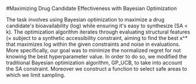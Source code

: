 #Maximizing Drug Candidate Effectiveness with Bayesian Optimization

The task involves using Bayesian optimization to maximize a drug candidate's bioavailability (log) while ensuring it's easy to synthesize (SA < k). 
The optimization algorithm iterates through evaluating structural features (× subject to a synthetic accessibility constraint, aiming to find the best x^* 
that maximizes log within the given constraints and noise in evaluations. More specifically, our goal was to minimize the normalized regret for not knowing the 
best hyperparameter value. In order to do so, we modified the traditional Bayesian optimization algorithm, 
GP_UCB, to take into account the SA constraint. Moreover we construct a function to select safe areas to which we limit sampling.
